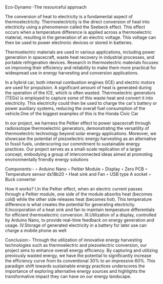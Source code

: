 Eco-Dynamo -The resourceful approach

The conversion of heat to electricity is a fundamental aspect of thermoelectricity. Thermoelectricity is the direct conversion of heat into electricity using a phenomenon called the Seebeck effect. This effect occurs when a temperature difference is applied across a thermoelectric material, resulting in the generation of an electric voltage. This voltage can then be used to power electronic devices or stored in batteries.

Thermoelectric materials are used in various applications, including power generation in spacecraft, waste heat recovery in industrial processes, and portable refrigeration devices. Research in thermoelectric materials focuses on improving their efficiency and reliability to make them more practical for widespread use in energy harvesting and conversion applications.

In a hybrid car, both internal combustion engines (ICE) and electric motors are used for propulsion. A significant amount of heat is generated during the operation of the ICE, which is often wasted. Thermoelectric generators (TEGs) is employed to capture some of this waste heat and convert it into electricity. This electricity could then be used to charge the car's battery or power auxiliary systems, reducing the overall fuel consumption of the vehicle.One of the biggest examples of  this is the Honda Civic Car

In our project, we harness the Peltier effect to power spacecraft through radioisotope thermoelectric generators, demonstrating the versatility of thermoelectric technology beyond solar energy applications. Moreover, we showcase the potential of piezoelectric energy harvesting as an alternative to fossil fuels, underscoring our commitment to sustainable energy practices. Our project serves as a small-scale replication of a larger concept, embodying a group of interconnected ideas aimed at promoting environmentally friendly energy solutions

Components:-
◦	Arduino Nano 
	◦	 Peltier Module
	◦	Display
	◦	Zero PCB 
	◦	Temperature sensor ds18b20
	◦	Heat sink and  Fan
	◦	USB type A socket
	◦	Buck convertor 

How it works?
I.In the Peltier effect, when an electric current passes through a Peltier module, one side of the module absorbs heat (becomes cold) while the other side releases heat (becomes hot). This temperature difference is what creates the potential for generating electricity.
II.Incorporation of a heat sink and fan to maintain temperature differentials for efficient thermoelectric conversion.
III.Utilization of a display, controlled by Arduino Nano, to provide real-time feedback on energy generation and usage.
IV.Storage of generated electricity in a battery for later use can charge a mobile phone as well

Conclusion:-
Through the utilization of innovative energy harvesting technologies such as thermoelectric and piezoelectric conversion, our project aims to enhance overall energy efficiency. By capturing and utilizing previously wasted energy, we have the potential to significantly increase the efficiency curve from its conventional 30% to an impressive 60%. This paradigm shift towards sustainable energy practices underscores the importance of exploring alternative energy sources and highlights the transformative impact they can have on our energy landscape.
